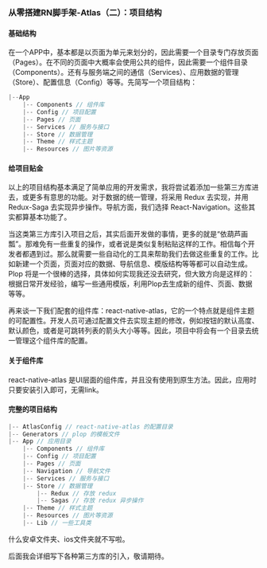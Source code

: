 ### 从零搭建RN脚手架-Atlas（二）：项目结构

#### 基础结构

在一个APP中，基本都是以页面为单元来划分的，因此需要一个目录专门存放页面（Pages）。在不同的页面中大概率会使用公共的组件，因此需要一个组件目录（Components）。还有与服务端之间的通信（Services）、应用数据的管理（Store）、配置信息（Config）等等。先简写一个项目结构：

```javascript
|--App
	|-- Components // 组件库
	|-- Config // 项目配置
	|-- Pages // 页面
	|-- Services // 服务与接口
	|-- Store // 数据管理
	|-- Theme // 样式主题
	|-- Resources // 图片等资源
```

#### 给项目贴金

以上的项目结构基本满足了简单应用的开发需求，我将尝试着添加一些第三方库进去，或更多有意思的功能。对于数据的统一管理，将采用 Redux 去实现，并用 Redux-Saga 去实现异步操作。导航方面，我们选择 React-Navigation。这些其实都算基本功能了。

当这类第三方库引入项目之后，其实后面开发做的事情，更多的就是“依葫芦画瓢”。那难免有一些重复的操作，或者说是类似复制粘贴这样的工作。相信每个开发者都遇到过。那么就需要一些自动化的工具来帮助我们去做这些重复的工作。比如新建一个页面，页面对应的数据、导航信息、模版结构等等都可以自动生成。Plop 将是一个很棒的选择，具体如何实现我还没去研究，但大致方向是这样的：根据日常开发经验，编写一些通用模版，利用Plop去生成新的组件、页面、数据等等。

再来谈一下我们配套的组件库：react-native-atlas，它的一个特点就是组件主题的可配置性。开发人员可通过配置文件去实现主题的修改，例如按钮的默认高度、默认颜色，或者是可跳转列表的箭头大小等等。因此，项目中将会有一个目录去统一管理这个组件库的配置。

#### 关于组件库

react-native-atlas 是UI层面的组件库，并且没有使用到原生方法。因此，应用时只要安装引入即可，无需link。

#### 完整的项目结构

```javascript
|-- AtlasConfig // react-native-atlas 的配置目录
|-- Generators // plop 的模板文件
|-- App // 应用目录
	|-- Components // 组件库
	|-- Config // 项目配置
	|-- Pages // 页面
	|-- Navigation // 导航文件
	|-- Services // 服务与接口
	|-- Store // 数据管理
		|-- Redux // 存放 redux
		|-- Sagas // 存放 redux 异步操作
	|-- Theme // 样式主题
	|-- Resources // 图片等资源
	|-- Lib // 一些工具类
```

什么安卓文件夹、ios文件夹就不写啦。

后面我会详细写下各种第三方库的引入，敬请期待。